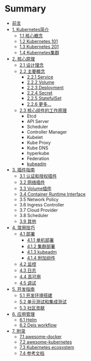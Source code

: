 # Summary

- [前言](README.md)
- [1. Kubernetes简介](introduction/index.md)
  - [1.1 核心概念](introduction/concepts.md)
  - [1.2 Kubernetes 101](introduction/101.md)
  - [1.3 Kubernetes 201](introduction/201.md)
  - [1.4 Kubernetes集群](introduction/cluster.md)
- [2. 核心原理](architecture/index.md)
  - [2.1 设计理念](architecture/concepts.md)
  - [2.2 主要概念](architecture/objects.md)
    - [2.2.1 Service](architecture/Service.md)
    - [2.2.2 Volume](architecture/Volume.md)
    - [2.2.3 Deployment](architecture/deployment.md)
    - [2.2.4 Secret](architecture/Secret.md)
    - [2.2.5 StatefulSet](architecture/statefulset.md)
    - [2.2.6 更多...](architecture/objects.md)
  - [2.3 核心组件的工作原理](components/index.md)
    - Etcd
    - API Server
    - Scheduler
    - Controller Manager
    - Kubelet
    - Kube Proxy
    - Kube DNS
    - hyperkube
    - Federation
    - [kubeadm](architecture/kubeadm.md)
- [3. 插件指南](plugins/index.md)
  - [3.1 认证和授权插件](plugins/auth.md)
  - [3.2 网络插件](plugins/network.md)
  - [3.3 Volume插件](plugins/volume.md)
  - [3.4 Container Runtime Interface](plugins/CRI.md)
  - 3.5 Network Policy
  - 3.6 Ingress Controller
  - 3.7 Cloud Provider
  - 3.8 Scheduler
  - [3.9 其他](plugins/other.md)
- [4. 常用技巧](deploy/index.md)
  - [4.1 部署](deploy/index.md)
    - [4.1.1 单机部署](deploy/single.md)
    - [4.1.2 集群部署](deploy/cluster.md)
    - [4.1.3 kubeadm](deploy/kubeadm.md)
    - [4.1.4 附加组件](addons/index.md)
  - [4.2 监控](monitor/index.md)
  - [4.3 日志](deploy/logging.md)
  - [4.4 高可用](ha/index.md)
  - [4.5 调试](debugging/index.md)
- [5. 开发指南](dev/index.md)
  - [5.1 开发环境搭建](dev/index.md)
  - [5.2 单元测试和集成测试](dev/testing.md)
  - [5.3 社区贡献](dev/contribute.md)
- [6. 应用管理](apps/index.md)
  - [6.1 Helm](apps/helm-app.md)
  - [6.2 Deis workflow](apps/deis.md)
- [7. 附录](appendix/index.md)
  - [7.1 awesome-docker](appendix/awesome-docker.md)
  - [7.2 awesome-kubernetes](appendix/awesome-kubernetes.md)
  - [7.3 Kubernetes ecosystem](ecosystem.md)
  - [7.4 参考文档](reference.md)
